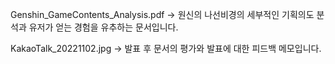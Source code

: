 Genshin_GameContents_Analysis.pdf -> 원신의 나선비경의 세부적인 기획의도 분석과 유저가 얻는 경험을 유추하는 문서입니다.

KakaoTalk_20221102.jpg -> 발표 후 문서의 평가와 발표에 대한 피드백 메모입니다. 
